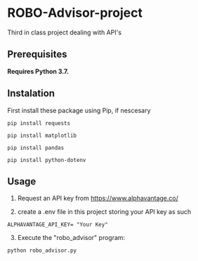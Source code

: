 # ROBO-Advisor-project
Third in class project dealing with API's

## Prerequisites

**Requires Python 3.7.**

## Instalation 

First install these package using Pip, if nescesary

```
pip install requests
```

```
pip install matplotlib
```

```
pip install pandas
```

```
pip install python-dotenv
```
## Usage

1. Request an API key from https://www.alphavantage.co/

2. create a .env file in this project storing your API key as such
```
ALPHAVANTAGE_API_KEY= "Your Key"
```
3. Execute the "robo_advisor" program:
```
python robo_advisor.py
```
